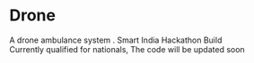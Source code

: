 # Drone
A drone ambulance system . Smart India Hackathon Build  
Currently qualified for nationals, The code will be updated soon 
